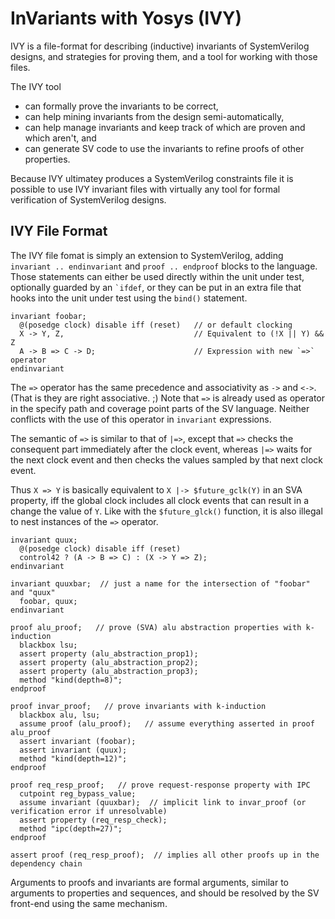 # InVariants with Yosys (IVY)

IVY is a file-format for describing (inductive) invariants of SystemVerilog designs,
and strategies for proving them, and a tool for working with those files.

The IVY tool
- can formally prove the invariants to be correct,
- can help mining invariants from the design semi-automatically,
- can help manage invariants and keep track of which are proven and which aren't, and
- can generate SV code to use the invariants to refine proofs of other properties.

Because IVY ultimatey produces a SystemVerilog constraints file it is possible
to use IVY invariant files with virtually any tool for formal verification of
SystemVerilog designs.

## IVY File Format

The IVY file fomat is simply an extension to SystemVerilog, adding `invariant .. endinvariant`
and `proof .. endproof` blocks to the language. Those statements can either be used directly
within the unit under test, optionally guarded by an `` `ifdef ``, or they can be put in an
extra file that hooks into the unit under test using the `bind()` statement.

```
invariant foobar;
  @(posedge clock) disable iff (reset)   // or default clocking
  X -> Y, Z,                             // Equivalent to (!X || Y) && Z
  A -> B => C -> D;                      // Expression with new `=>` operator
endinvariant
```

The `=>` operator has the same precedence and associativity as `->` and `<->`. (That is they are right associative. ;)
Note that `=>` is already used as operator in the specify path and coverage point parts of the SV language. Neither
conflicts with the use of this operator in `invariant` expressions.

The semantic of `=>` is similar to that of `|=>`, except that `=>` checks the consequent part immediately after the clock event,
whereas `|=>` waits for the next clock event and then checks the values sampled by that next clock event.

Thus `X => Y` is basically equivalent to `X |-> $future_gclk(Y)` in an SVA property,
iff the global clock includes all clock events that can result in a change the value of `Y`.
Like with the `$future_glck()` function, it is also illegal to nest instances of the `=>` operator.

```
invariant quux;
  @(posedge clock) disable iff (reset)
  control42 ? (A -> B => C) : (X -> Y => Z);
endinvariant

invariant quuxbar;  // just a name for the intersection of "foobar" and "quux"
  foobar, quux;
endinvariant

proof alu_proof;   // prove (SVA) alu abstraction properties with k-induction
  blackbox lsu;
  assert property (alu_abstraction_prop1);
  assert property (alu_abstraction_prop2);
  assert property (alu_abstraction_prop3);
  method "kind(depth=8)";
endproof

proof invar_proof;   // prove invariants with k-induction
  blackbox alu, lsu;
  assume proof (alu_proof);   // assume everything asserted in proof alu_proof
  assert invariant (foobar);
  assert invariant (quux);
  method "kind(depth=12)";
endproof

proof req_resp_proof;   // prove request-response property with IPC
  cutpoint reg_bypass_value;
  assume invariant (quuxbar);  // implicit link to invar_proof (or verification error if unresolvable)
  assert property (req_resp_check);
  method "ipc(depth=27)";
endproof

assert proof (req_resp_proof);  // implies all other proofs up in the dependency chain
```

Arguments to proofs and invariants are formal arguments, similar to arguments to properties and sequences,
and should be resolved by the SV front-end using the same mechanism.
